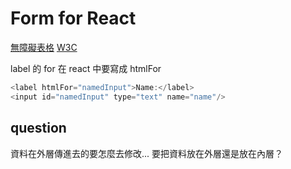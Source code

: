# Form for React

[無障礙表格](https://zh-hant.reactjs.org/docs/accessibility.html#accessible-forms)
[W3C](https://www.w3.org/WAI/tutorials/forms/labels/)

label 的 for 在 react 中要寫成 htmlFor
```JavaScript
<label htmlFor="namedInput">Name:</label>
<input id="namedInput" type="text" name="name"/>
```

## question
資料在外層傳進去的要怎麼去修改...
要把資料放在外層還是放在內層？
